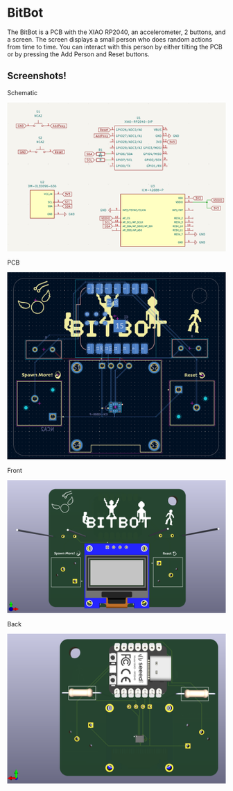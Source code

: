 # BitBot

The BitBot is a PCB with the XIAO RP2040, an accelerometer, 2 buttons, and a screen. The screen displays a small person who does random actions from time to time. You can interact with this person by either tilting the PCB or by pressing the Add Person and Reset buttons.

## Screenshots!
Schematic

![Schematic](https://github.com/maxineguo/BitBot/blob/main/screenshots/schematic.png)


PCB

![PCB](https://github.com/maxineguo/BitBot/blob/main/screenshots/pcb.png)


Front

![Front](https://github.com/maxineguo/BitBot/blob/main/screenshots/3dfront.png)


Back

![Back](https://github.com/maxineguo/BitBot/blob/main/screenshots/3dback.png)

